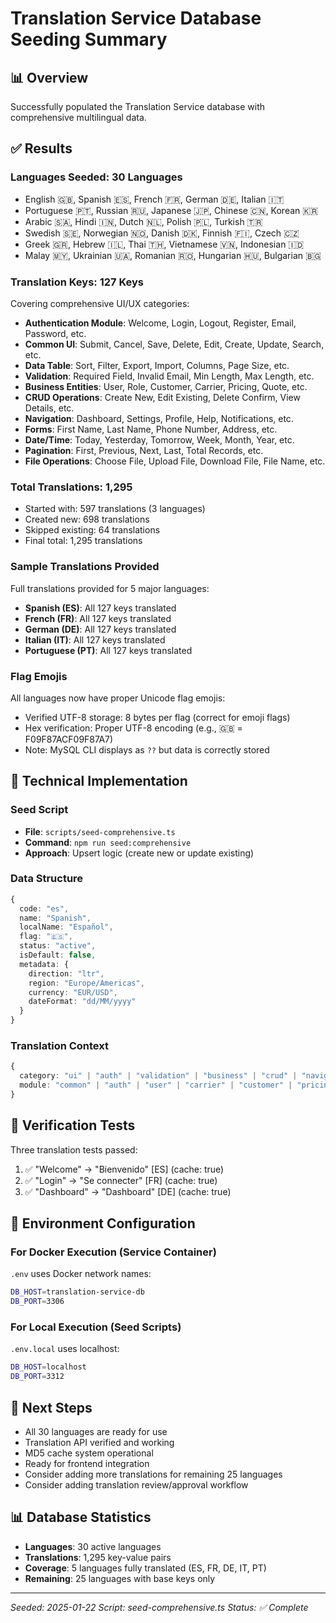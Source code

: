 # Translation Service Database Seeding Summary

## 📊 Overview
Successfully populated the Translation Service database with comprehensive multilingual data.

## ✅ Results

### Languages Seeded: **30 Languages**
- English 🇬🇧, Spanish 🇪🇸, French 🇫🇷, German 🇩🇪, Italian 🇮🇹
- Portuguese 🇵🇹, Russian 🇷🇺, Japanese 🇯🇵, Chinese 🇨🇳, Korean 🇰🇷
- Arabic 🇸🇦, Hindi 🇮🇳, Dutch 🇳🇱, Polish 🇵🇱, Turkish 🇹🇷
- Swedish 🇸🇪, Norwegian 🇳🇴, Danish 🇩🇰, Finnish 🇫🇮, Czech 🇨🇿
- Greek 🇬🇷, Hebrew 🇮🇱, Thai 🇹🇭, Vietnamese 🇻🇳, Indonesian 🇮🇩
- Malay 🇲🇾, Ukrainian 🇺🇦, Romanian 🇷🇴, Hungarian 🇭🇺, Bulgarian 🇧🇬

### Translation Keys: **127 Keys**
Covering comprehensive UI/UX categories:
- **Authentication Module**: Welcome, Login, Logout, Register, Email, Password, etc.
- **Common UI**: Submit, Cancel, Save, Delete, Edit, Create, Update, Search, etc.
- **Data Table**: Sort, Filter, Export, Import, Columns, Page Size, etc.
- **Validation**: Required Field, Invalid Email, Min Length, Max Length, etc.
- **Business Entities**: User, Role, Customer, Carrier, Pricing, Quote, etc.
- **CRUD Operations**: Create New, Edit Existing, Delete Confirm, View Details, etc.
- **Navigation**: Dashboard, Settings, Profile, Help, Notifications, etc.
- **Forms**: First Name, Last Name, Phone Number, Address, etc.
- **Date/Time**: Today, Yesterday, Tomorrow, Week, Month, Year, etc.
- **Pagination**: First, Previous, Next, Last, Total Records, etc.
- **File Operations**: Choose File, Upload File, Download File, File Name, etc.

### Total Translations: **1,295**
- Started with: 597 translations (3 languages)
- Created new: 698 translations
- Skipped existing: 64 translations
- Final total: 1,295 translations

### Sample Translations Provided
Full translations provided for 5 major languages:
- **Spanish (ES)**: All 127 keys translated
- **French (FR)**: All 127 keys translated
- **German (DE)**: All 127 keys translated
- **Italian (IT)**: All 127 keys translated
- **Portuguese (PT)**: All 127 keys translated

### Flag Emojis
All languages now have proper Unicode flag emojis:
- Verified UTF-8 storage: 8 bytes per flag (correct for emoji flags)
- Hex verification: Proper UTF-8 encoding (e.g., 🇬🇧 = F09F87ACF09F87A7)
- Note: MySQL CLI displays as `??` but data is correctly stored

## 🔧 Technical Implementation

### Seed Script
- **File**: `scripts/seed-comprehensive.ts`
- **Command**: `npm run seed:comprehensive`
- **Approach**: Upsert logic (create new or update existing)

### Data Structure
```typescript
{
  code: "es",
  name: "Spanish",
  localName: "Español",
  flag: "🇪🇸",
  status: "active",
  isDefault: false,
  metadata: {
    direction: "ltr",
    region: "Europe/Americas",
    currency: "EUR/USD",
    dateFormat: "dd/MM/yyyy"
  }
}
```

### Translation Context
```typescript
{
  category: "ui" | "auth" | "validation" | "business" | "crud" | "navigation" | "forms" | "date" | "pagination" | "file",
  module: "common" | "auth" | "user" | "carrier" | "customer" | "pricing"
}
```

## 🧪 Verification Tests
Three translation tests passed:
1. ✅ "Welcome" → "Bienvenido" [ES] (cache: true)
2. ✅ "Login" → "Se connecter" [FR] (cache: true)
3. ✅ "Dashboard" → "Dashboard" [DE] (cache: true)

## 📝 Environment Configuration

### For Docker Execution (Service Container)
`.env` uses Docker network names:
```bash
DB_HOST=translation-service-db
DB_PORT=3306
```

### For Local Execution (Seed Scripts)
`.env.local` uses localhost:
```bash
DB_HOST=localhost
DB_PORT=3312
```

## 🚀 Next Steps
- All 30 languages are ready for use
- Translation API verified and working
- MD5 cache system operational
- Ready for frontend integration
- Consider adding more translations for remaining 25 languages
- Consider adding translation review/approval workflow

## 📊 Database Statistics
- **Languages**: 30 active languages
- **Translations**: 1,295 key-value pairs
- **Coverage**: 5 languages fully translated (ES, FR, DE, IT, PT)
- **Remaining**: 25 languages with base keys only

---
*Seeded: 2025-01-22*
*Script: seed-comprehensive.ts*
*Status: ✅ Complete*

